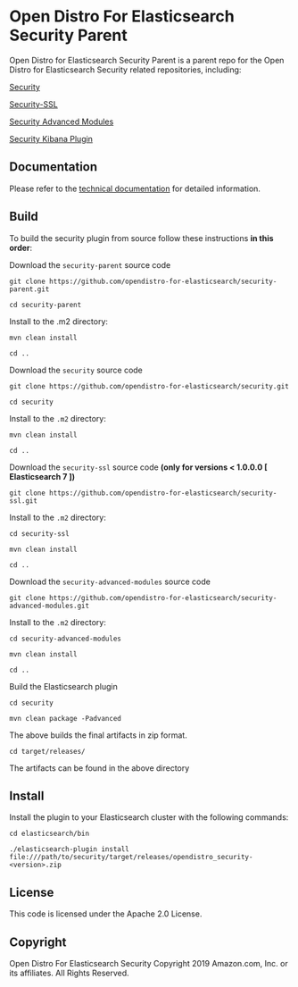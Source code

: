 # Open Distro For Elasticsearch Security Parent

Open Distro for Elasticsearch Security Parent is a parent repo for the Open Distro for Elasticsearch Security related repositories, including:

[Security]( https://github.com/opendistro-for-elasticsearch/security)

[Security-SSL]( https://github.com/opendistro-for-elasticsearch/security-ssl)

[Security Advanced Modules]( https://github.com/opendistro-for-elasticsearch/security-advanced-modules)

[Security Kibana Plugin]( https://github.com/opendistro-for-elasticsearch/security-kibana-plugin)

## Documentation
Please refer to the [technical documentation](https://opendistro.github.io/for-elasticsearch-docs) for detailed information.

## Build
To build the security plugin from source follow these instructions **in this order**:


Download the `security-parent` source code

`git clone https://github.com/opendistro-for-elasticsearch/security-parent.git`

`cd security-parent`


Install to the .m2 directory: 


`mvn clean install`

`cd ..`

Download the `security` source code

`git clone https://github.com/opendistro-for-elasticsearch/security.git`

`cd security`

Install to the `.m2` directory: 


`mvn clean install`

`cd ..`

Download the `security-ssl` source code **(only for versions < 1.0.0.0 [ Elasticsearch 7 ])**

`git clone https://github.com/opendistro-for-elasticsearch/security-ssl.git`

Install to the `.m2` directory: 


`cd security-ssl`

`mvn clean install`

`cd .. `


Download the `security-advanced-modules` source code

`git clone https://github.com/opendistro-for-elasticsearch/security-advanced-modules.git`

Install to the `.m2` directory: 


`cd security-advanced-modules`

`mvn clean install`

`cd .. `

Build the Elasticsearch plugin

`cd security`

`mvn clean package -Padvanced` 

The above builds the final artifacts in zip format. 

`cd target/releases/`

The artifacts can be found in the above directory



## Install

Install the plugin to your Elasticsearch cluster with the following commands:

`cd elasticsearch/bin`


`./elasticsearch-plugin install file:///path/to/security/target/releases/opendistro_security-<version>.zip`


## License

This code is licensed under the Apache 2.0 License. 

## Copyright

Open Distro For Elasticsearch Security Copyright 2019 Amazon.com, Inc. or its affiliates. All Rights Reserved.

